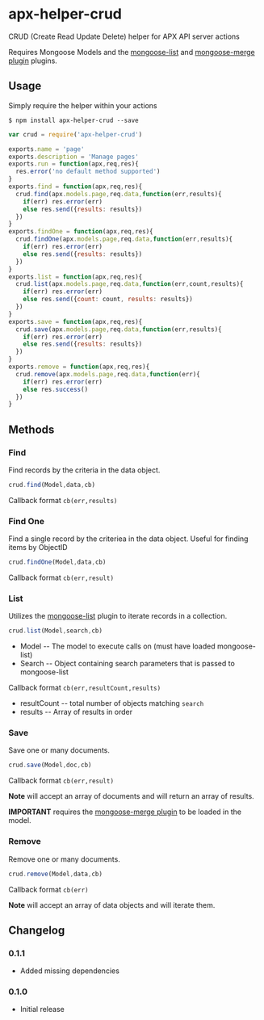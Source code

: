 apx-helper-crud
============

CRUD (Create Read Update Delete) helper for APX API server actions

Requires Mongoose Models and the [mongoose-list](https://github.com/snailjs/mongoose-list) and [mongoose-merge plugin](https://github.com/eherve/mongoose-merge-plugin) plugins.

## Usage

Simply require the helper within your actions

```
$ npm install apx-helper-crud --save
```

```js
var crud = require('apx-helper-crud')

exports.name = 'page'
exports.description = 'Manage pages'
exports.run = function(apx,req,res){
  res.error('no default method supported')
}
exports.find = function(apx,req,res){
  crud.find(apx.models.page,req.data,function(err,results){
    if(err) res.error(err)
    else res.send({results: results})
  })
}
exports.findOne = function(apx,req,res){
  crud.findOne(apx.models.page,req.data,function(err,results){
    if(err) res.error(err)
    else res.send({results: results})
  })
}
exports.list = function(apx,req,res){
  crud.list(apx.models.page,req.data,function(err,count,results){
    if(err) res.error(err)
    else res.send({count: count, results: results})
  })
}
exports.save = function(apx,req,res){
  crud.save(apx.models.page,req.data,function(err,results){
    if(err) res.error(err)
    else res.send({results: results})
  })
}
exports.remove = function(apx,req,res){
  crud.remove(apx.models.page,req.data,function(err){
    if(err) res.error(err)
    else res.success()
  })
}
```

## Methods

### Find

Find records by the criteria in the data object.

```js
crud.find(Model,data,cb)
```

Callback format `cb(err,results)`

### Find One

Find a single record by the criteriea in the data object.
Useful for finding items by ObjectID

```js
crud.findOne(Model,data,cb)
```

Callback format `cb(err,result)`

### List

Utilizes the [mongoose-list](https://github.com/snailjs/mongoose-list) plugin
to iterate records in a collection.

```js
crud.list(Model,search,cb)
```

* Model -- The model to execute calls on (must have loaded mongoose-list)
* Search -- Object containing search parameters that is passed to mongoose-list

Callback format `cb(err,resultCount,results)`

* resultCount -- total number of objects matching `search`
* results -- Array of results in order

### Save

Save one or many documents.

```js
crud.save(Model,doc,cb)
```

Callback format `cb(err,result)`

**Note** will accept an array of documents and will return an array of results.

**IMPORTANT** requires the
[mongoose-merge plugin](https://github.com/eherve/mongoose-merge-plugin)
to be loaded in the model.

### Remove

Remove one or many documents.

```js
crud.remove(Model,data,cb)
```

Callback format `cb(err)`

**Note** will accept an array of data objects and will iterate them.

## Changelog

### 0.1.1
* Added missing dependencies

### 0.1.0
* Initial release